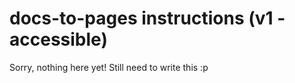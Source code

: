 # docs-to-pages instructions (v1 - accessible)

Sorry, nothing here yet! Still need to write this :p
